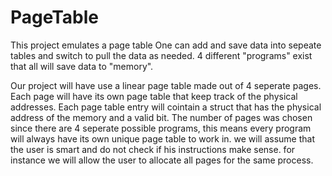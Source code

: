 # PageTable
This project emulates a page table
One can add and save data into sepeate tables and switch to pull the data as needed.  4 different "programs" exist that all will save data to "memory".

Our project will have use a linear page table
made out of 4 seperate pages.  Each page will have its own page table that keep track of the physical addresses.  Each page
table entry will cointain a struct that has the physical address of the memory and a valid bit.  The number of pages was chosen
since there are 4 seperate possible programs, this means every program will always have its own unique page table to work in.
we will assume that the user is smart and do not check if his instructions make sense.  for instance we will allow the user to 
allocate all pages for the same process.
